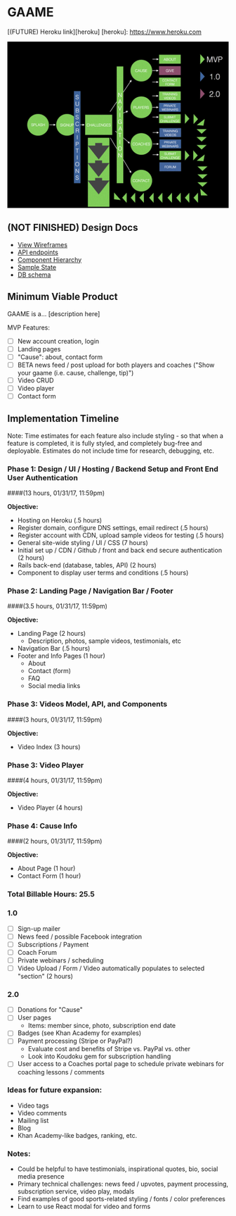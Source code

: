 # GAAME

[(FUTURE) Heroku link][heroku]
[heroku]: https://www.heroku.com

![Product Flow](/docs/product_flow.png?raw=true "Product Flow")

## (NOT FINISHED) Design Docs
* [View Wireframes][wireframes]
* [API endpoints][api-endpoints]
* [Component Hierarchy][component-hierarchy]
* [Sample State][sample-state]
* [DB schema][schema]

[wireframes]: docs/wireframes
[api-endpoints]: docs/api-endpoints.md
[component-hierarchy]: docs/component-hierarchy.md
[sample-state]: docs/sample-state.md
[schema]: docs/schema.md

## Minimum Viable Product

GAAME is a... [description here]

MVP Features:
- [ ] New account creation, login
- [ ] Landing pages
- [ ] "Cause": about, contact form
- [ ] BETA news feed / post upload for both players and coaches ("Show your gaame (i.e. cause, challenge, tip)")
- [ ] Video CRUD
- [ ] Video player
- [ ] Contact form

## Implementation Timeline
Note: Time estimates for each feature also include styling - so that when a feature is completed, it is fully styled, and completely bug-free and deployable. Estimates do not include time for research, debugging, etc.

### Phase 1: Design / UI / Hosting / Backend Setup and Front End User Authentication
####(13 hours, 01/31/17, 11:59pm)

**Objective:**
- Hosting on Heroku (.5 hours)
- Register domain, configure DNS settings, email redirect (.5 hours)
- Register account with CDN, upload sample videos for testing (.5 hours)
- General site-wide styling / UI / CSS (7 hours)
- Initial set up / CDN / Github / front and back end secure authentication (2 hours)
- Rails back-end (database, tables, API) (2 hours)
- Component to display user terms and conditions (.5 hours)

### Phase 2: Landing Page / Navigation Bar / Footer
####(3.5 hours, 01/31/17, 11:59pm)

**Objective:**
- Landing Page (2 hours)
  - Description, photos, sample videos, testimonials, etc
- Navigation Bar (.5 hours)
- Footer and Info Pages (1 hour)
  - About
  - Contact (form)
  - FAQ
  - Social media links

### Phase 3: Videos Model, API, and Components
####(3 hours, 01/31/17, 11:59pm)

**Objective:**
- Video Index (3 hours)

### Phase 3: Video Player
####(4 hours, 01/31/17, 11:59pm)

**Objective:**
- Video Player (4 hours)

### Phase 4: Cause Info
####(2 hours, 01/31/17, 11:59pm)

**Objective:**
- About Page (1 hour)
- Contact Form (1 hour)

### Total Billable Hours: 25.5

### 1.0
- [ ] Sign-up mailer
- [ ] News feed / possible Facebook integration
- [ ] Subscriptions / Payment
- [ ] Coach Forum
- [ ] Private webinars / scheduling
- [ ] Video Upload / Form / Video automatically populates to selected "section" (2 hours)

### 2.0
- [ ] Donations for "Cause"
- [ ] User pages
   * Items: member since, photo, subscription end date
- [ ] Badges (see Khan Academy for examples)
- [ ] Payment processing (Stripe or PayPal?)
   * Evaluate cost and benefits of Stripe vs. PayPal vs. other
   * Look into Koudoku gem for subscription handling
- [ ] User access to a Coaches portal page to schedule private webinars for coaching lessons / comments

### Ideas for future expansion:
  * Video tags
  * Video comments
  * Mailing list
  * Blog
  * Khan Academy-like badges, ranking, etc.

### Notes:
 * Could be helpful to have testimonials, inspirational quotes, bio, social media presence
 * Primary technical challenges: news feed / upvotes, payment processing, subscription service, video play, modals
 * Find examples of good sports-related styling / fonts / color preferences
 * Learn to use React modal for video and forms
